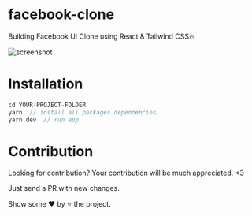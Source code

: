 # facebook-clone

Building Facebook UI Clone using React & Tailwind CSS🔥

<img src="https://mir-s3-cdn-cf.behance.net/project_modules/max_1200/338b0e196151667.665c504e7b20e.png" alt="screenshot"/>

# Installation

```javascript
cd YOUR-PROJECT-FOLDER
yarn  // install all packages dependencies
yarn dev  // run app
```

# Contribution

Looking for contribution? Your contribution will be much appreciated. <3

Just send a PR with new changes.

Show some ❤️ by ⭐ the project.
